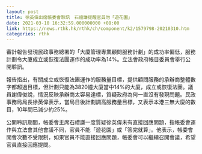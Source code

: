 ```yaml
---
layout: post
title: 徐英偉出席帳委會聆訊　石禮謙提醒官員勿「遊花園」
date: 2021-03-10 16:32:59.000000000 +08:00
link: https://news.rthk.hk/rthk/ch/component/k2/1579798-20210310.htm
categories: rthk
---
```


審計報告發現民政事務總署的「大廈管理專業顧問服務計劃」的成功率偏低，服務計劃令大廈成立或恢復法團運作的成功率為14%。立法會政府帳目委員會舉行公開聆訊。

報告指出，有關成立或恢復法團運作的服務量目標，提供顧問服務的承辦商整體數字都超過目標，但計劃只能為3820幢大廈當中14%的大廈，成立或恢復法團。議員謝偉俊說，情況反映承辦商太容易達標，質疑政府為何一直沒有發現問題。民政事務局局長徐英偉表示，當局日後計劃調高服務量目標，又表示本港三無大廈的數目，10年間已減少約25%。

公開聆訊期間，帳委會主席石禮謙一度質疑徐英偉未有直接回應問題，指帳委會運作與立法會其他會議不同，官員不能「遊花園」或「答完就算」。他表示，帳委會開會次數不受限制，如果官員不能直接回應問題，帳委會可以繼續召開會議，希望官員直接回應提問。
